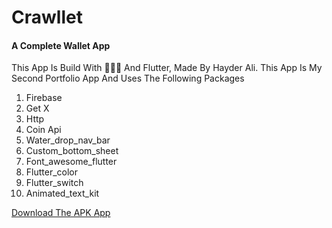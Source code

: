 # Crawllet 
#### A Complete Wallet App

This App Is Build With  🤎🤎🤎 And Flutter, Made By Hayder Ali. This App Is My Second Portfolio App And Uses The Following Packages
1. Firebase
2. Get X
3. Http
4. Coin Api
5. Water_drop_nav_bar
6. Custom_bottom_sheet
7. Font_awesome_flutter
8. Flutter_color
9. Flutter_switch
10. Animated_text_kit

[Download The APK App](https://drive.google.com/file/d/1GsTfkGrHncOS0Rd6QD-K4wii0g8y4UQy/view?usp=sharing "Download The APK App")

